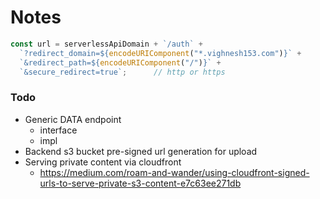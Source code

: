 # Notes

```js
const url = serverlessApiDomain + `/auth` +
  `?redirect_domain=${encodeURIComponent("*.vighnesh153.com")}` + 
  `&redirect_path=${encodeURIComponent("/")}` +
  `&secure_redirect=true`;      // http or https
```

### Todo
* Generic DATA endpoint
  - interface
  - impl
* Backend s3 bucket pre-signed url generation for upload
* Serving private content via cloudfront
  - https://medium.com/roam-and-wander/using-cloudfront-signed-urls-to-serve-private-s3-content-e7c63ee271db
